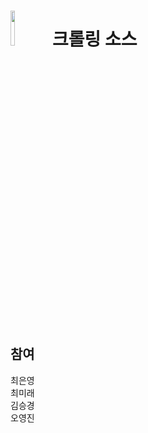 # <img width="12%" src="https://user-images.githubusercontent.com/70963337/158332763-93cc9669-5c8e-4279-a1be-6f9e91fac427.jpg"/> 크롤링 소스

<br>

## 참여  
최은영  
최미래  
김승경  
오영진

<br>

